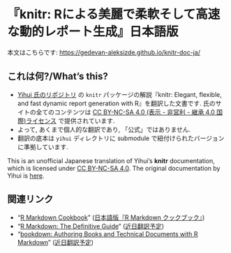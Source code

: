 『knitr: Rによる美麗で柔軟そして高速な動的レポート生成』日本語版
================

本文はこちらです: <https://gedevan-aleksizde.github.io/knitr-doc-ja/>

## これは何?/What’s this?

-   [Yihui 氏のリポジトリ](https://github.com/rbind/yihui) の `knitr`
    パッケージの解説『knitr: Elegant, flexible, and fast dynamic report
    generation with R』を翻訳した文書です.
    氏のサイトの全てのコンテンツは [CC BY-NC-SA 4.0 (表示 - 非営利 -
    継承 4.0
    国際)ライセンス](https://creativecommons.org/licenses/by-nc-sa/4.0/deed.ja)
    で提供されています.
-   よって, あくまで個人的な翻訳であり, 「公式」ではありません.
-   翻訳の底本は `yihui` ディレクトリに submodule
    で紐付けられたバージョンに準拠しています.

This is an unofficial Japanese translation of Yihui’s **knitr**
documentation, which is licensed under [CC BY-NC-SA
4.0](https://creativecommons.org/licenses/by-nc-sa/4.0/). The original
documentation by Yihui is [here](https://yihui.org/knitr/).

## 関連リンク

-   “[R Markdown
    Cookbook](https://bookdown.org/yihui/rmarkdown-cookbook/)”
    ([日本語版『R Markdown クックブック』](https://gedevan-aleksizde.github.io/rmarkdown-cookbook/))
-   “[R Markdown: The Definitive
    Guide](https://bookdown.org/yihui/rmarkdown/)”
    ([近日翻訳予定](https://github.com/Gedevan-Aleksizde/rmarkdown-book))
-   “[bookdown: Authoring Books and Technical Documents with R
    Markdown](https://bookdown.org/yihui/bookdown/)”
    ([近日翻訳予定](https://github.com/Gedevan-Aleksizde/bookdown))
